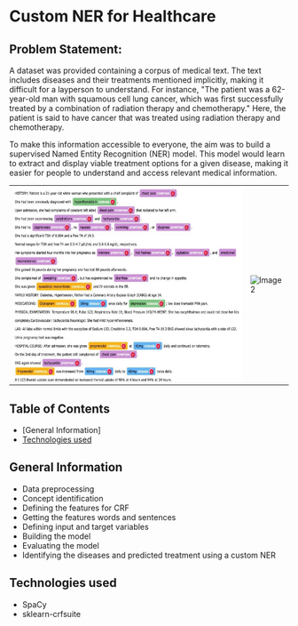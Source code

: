 # Custom NER for Healthcare

## Problem Statement:
A dataset was provided containing a corpus of medical text. The text includes diseases and their treatments mentioned implicitly, making it difficult for a layperson to understand. For instance, "The patient was a 62-year-old man with squamous cell lung cancer, which was first successfully treated by a combination of radiation therapy and chemotherapy." Here, the patient is said to have cancer that was treated using radiation therapy and chemotherapy.

To make this information accessible to everyone, the aim was to build a supervised Named Entity Recognition (NER) model. This model would learn to extract and display viable treatment options for a given disease, making it easier for people to understand and access relevant medical information.


<table>
  <tr>
    <td><img src="text_example.jpg" alt="Image 1" width="550" height="350"></td>
    <td><img src="Diagram.jpg" alt="Image 2" width="350" height="350"></td>
  </tr>
</table>


## Table of Contents
- [General Information]
- [Technologies used](#datasets)

## General Information
- Data preprocessing
- Concept identification
- Defining the features for CRF
- Getting the features words and sentences
- Defining input and target variables
- Building the model
- Evaluating the model
- Identifying the diseases and predicted treatment using a custom NER

## Technologies used
- SpaCy
- sklearn-crfsuite
